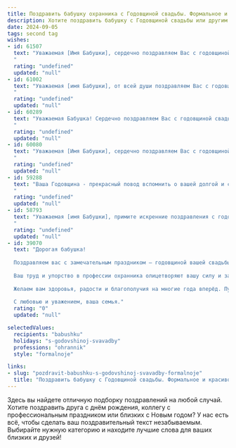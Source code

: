 ```yaml
---
title: Поздравить бабушку охранника с Годовщиной свадьбы. Формальное и красивое
description: Хотите поздравить бабушку с Годовщиной свадьбы или другим праздником? Наш ИИ создаст незабываемое поздравление, а вы обязательно выделитесь среди других.  
date: 2024-09-05
tags: second tag
wishes:
- id: 61507
  text: "Уважаемая [Имя Бабушки], сердечно поздравляем Вас с годовщиной свадьбы! Желаем Вам крепкого здоровья, благополучия,  радости и долголетия. Пусть  Ваша жизнь будет наполнена любовью, взаимопониманием и счастьем.  С уважением, [Ваше имя].
  "
  rating: "undefined"
  updated: "null"
- id: 61002
  text: "Уважаемая [имя Бабушки], от всей души поздравляем Вас с годовщиной свадьбы!  Пусть этот день, как и все прошедшие годы Вашей жизни, будет наполнен любовью, теплом и радостью.  Желаем Вам крепкого здоровья, семейного благополучия и долгих лет счастливой совместной жизни.
  "
  rating: "undefined"
  updated: "null"
- id: 60289
  text: "Уважаемая Бабушка! Сердечно поздравляем Вас с годовщиной свадьбы! Желаем Вам крепкого здоровья, семейного благополучия и долгих лет счастливой жизни. Пусть Ваша любовь и верность остаются незыблемыми, а каждый день будет наполнен радостью и теплом.
  "
  rating: "undefined"
  updated: "null"
- id: 60080
  text: "Уважаемая [Имя Бабушки], сердечно поздравляем Вас с годовщиной свадьбы! Желаем Вам крепкого здоровья, семейного благополучия, радости, мира и долгих лет жизни!
  "
  rating: "undefined"
  updated: "null"
- id: 59288
  text: "Ваша Годовщина - прекрасный повод вспомнить о вашей долгой и счастливой совместной жизни! От всей души желаем вам, уважаемая Бабушка, и вашему супругу крепкого здоровья, неиссякаемой энергии и множества счастливых годов, полных любви и взаимопонимания. Пусть ваша жизнь всегда будет яркой и полной, как ваше чувство друг к другу.
  "
  rating: "undefined"
  updated: "null"
- id: 58793
  text: "Уважаемая [имя Бабушки], примите искренние поздравления с годовщиной свадьбы! Желаем вам крепкого здоровья, семейного благополучия и долгих лет счастливой жизни, наполненной любовью и радостью. Пусть ваш дом всегда будет полон тепла и уюта, а защита, которую вы  дарите своим близким, остаётся непоколебимой.
  "
  rating: "undefined"
  updated: "null"
- id: 39070
  text: "Дорогая бабушка!
  
  Поздравляем вас с замечательным праздником — годовщиной вашей свадьбы! Этот день напоминает о том, как ярко и красиво началась ваша общая жизнь, о любви, дружбе и поддержке, которые сопровождают вас на протяжении многих лет.
  
  Ваш труд и упорство в профессии охранника олицетворяют вашу силу и заботу о близких. Вы всегда были надежной опорой для нашей семьи, и мы гордимся вами.
  
  Желаем вам здоровья, радости и благополучия на многие года вперёд. Пусть в ваших сердцах всегда живет любовь, а в доме — тепло и гармония.
  
  С любовью и уважением, ваша семья."
  rating: "0"
  updated: "null"

selectedValues:
  recipients: "babushku"
  holidays: "s-godovshinoj-svavadby"
  professions: "ohrannik"
  style: "formalnoje"

links:
- slug: "pozdravit-babushku-s-godovshinoj-svavadby-formalnoje"
  title: "Поздравить бабушку с Годовщиной свадьбы. Формальное и красивое"
---
```


Здесь вы найдете отличную подборку поздравлений на любой случай. 
Хотите поздравить друга с днём рождения, коллегу с профессиональным праздником или близких с Новым годом? У нас есть всё, чтобы сделать ваш поздравительный текст незабываемым. Выбирайте нужную категорию и находите лучшие слова для ваших близких и друзей!
